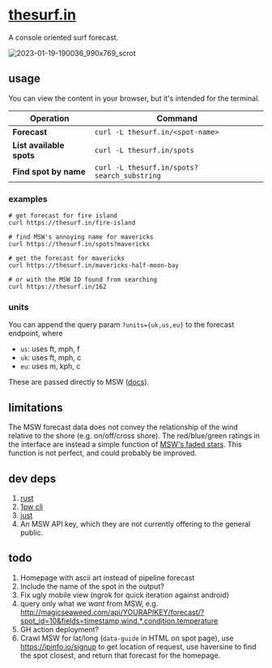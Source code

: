 # [thesurf.in](https://thesurf.in)
A console oriented surf forecast.

![2023-01-19-190036_990x769_scrot](https://user-images.githubusercontent.com/7246591/213608811-13cbe3b5-9d1c-44eb-a700-73d4be15c3de.png)

## usage
You can view the content in your browser, but it's intended for the terminal.

|Operation|Command|
|---|---|
|**Forecast**|`curl -L thesurf.in/<spot-name>`|
|**List available spots**|`curl -L thesurf.in/spots`|
|**Find spot by name**|`curl -L thesurf.in/spots?search_substring`|

### examples

```shell
# get forecast for fire island
curl https://thesurf.in/fire-island

# find MSW's annoying name for mavericks
curl https://thesurf.in/spots?mavericks

# get the forecast for mavericks
curl https://thesurf.in/mavericks-half-moon-bay

# or with the MSW ID found from searching
curl https://thesurf.in/162
```

### units
You can append the query param `?units={uk,us,eu}` to the forecast endpoint, where

- `us`: uses ft, mph, f
- `uk`: uses ft, mph, c
- `eu`: uses m, kph, c

These are passed directly to MSW
([docs](https://magicseaweed.com/docs/developers/59/units-of-measurement/9911/)).

## limitations

The MSW forecast data does not convey the relationship of the wind relative to the shore (e.g. on/off/cross shore). The red/blue/green ratings in the interface are instead a simple function of [MSW's faded stars](https://magicseaweed.com/help/forecast-table/star-rating). This function is not perfect, and could probably be improved.

## dev deps
1. [rust](https://rustup.rs/)
2. [1pw cli](https://developer.1password.com/docs/cli/get-started#install)
3. [just](https://github.com/casey/just#installation)
4. An MSW API key, which they are not currently offering to the general public.

## todo

1. Homepage with ascii art instead of pipeline forecast
1. Include the name of the spot in the output?
1. Fix ugly mobile view (ngrok for quick iteration against android)
1. query only what we _want_ from MSW, e.g.
    http://magicseaweed.com/api/YOURAPIKEY/forecast/?spot_id=10&fields=timestamp,wind.*,condition.temperature
1. GH action deployment?
1. Crawl MSW for lat/long (`data-guide` in HTML on spot page), use
   https://ipinfo.io/signup to get location of request, use haversine to find
   the spot closest, and return that forecast for the homepage.

